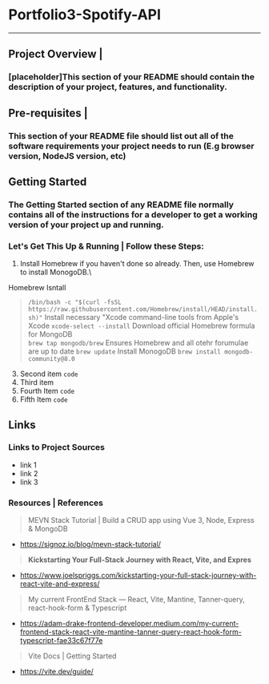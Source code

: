 # Portfolio3-Spotify-API
--- 

## Project Overview | 
### [placeholder]This section of your README should contain the description of your project, features, and functionality. 


## Pre-requisites | 

### This section of your README file should list out all of the software requirements your project needs to run (E.g browser version, NodeJS version, etc)

## Getting Started
### The Getting Started section of any README file normally contains all of the instructions for a developer to get a working version of your project up and running. 
### Let's Get This Up & Running | Follow these Steps: 

1. Install Homebrew if you haven't done so already. Then, use Homebrew to install MonogoDB.\

Homebrew Isntall
   > `/bin/bash -c "$(curl -fsSL https://raw.githubusercontent.com/Homebrew/install/HEAD/install.sh)"`
Install necessary "Xcode command-line tools from Apple's Xcode 
   > `xcode-select --install`
Download official Homebrew formula for MongoDB  
   > `brew tap mongodb/brew`
> Ensures Homebrew and all otehr forumulae are up to date
   > `brew update`
> Install MonogoDB 
   > `brew install mongodb-community@8.0`
3. Second item
   `code`
4. Third item
5. Fourth Item
   `code`
6. Fifth Item
   `code`

## Links 
### Links to Project Sources  

- link 1 <placeholder>
- link 2 <placeholder>
- link 3 <placeholder>
### Resources | References

> MEVN Stack Tutorial | Build a CRUD app using Vue 3, Node, Express & MongoDB
- https://signoz.io/blog/mevn-stack-tutorial/

> **Kickstarting Your Full-Stack Journey with React, Vite, and Expres**
- https://www.joelspriggs.com/kickstarting-your-full-stack-journey-with-react-vite-and-express/
> My current FrontEnd Stack — React, Vite, Mantine, Tanner-query, react-hook-form & Typescript
- https://adam-drake-frontend-developer.medium.com/my-current-frontend-stack-react-vite-mantine-tanner-query-react-hook-form-typescript-fae33c67f77e
> Vite Docs | Getting Started
- https://vite.dev/guide/
